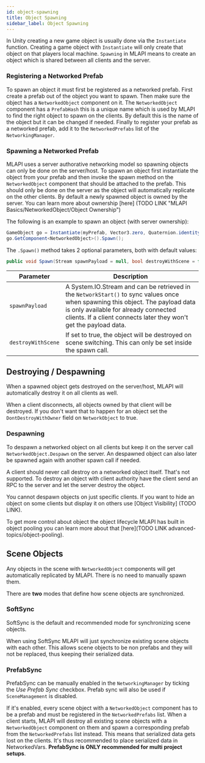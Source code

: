 ```yaml
---
id: object-spawning
title: Object Spawning
sidebar_label: Object Spawning
---
```


In Unity creating a new game object is usually done via the `Instantiate` function. Creating a game object with `Instantiate` will only create that object on
that players local machine. `Spawning` in MLAPI means to create an object which is shared between all clients and the server.

### Registering a Networked Prefab

To spawn an object it must first be registered as a networked prefab. First create a prefab out of the object you want to spawn.
Then make sure the object has a `NetworkedObject` component on it. The `NetworkedObject` component has a `PrefabHash` this is a unique name
which is used by MLAPI to find the right object to spawn on the clients. By default this is the name of the object but it can be changed if needed.
Finally to register your prefab as a networked prefab, add it to the `NetworkedPrefabs` list of the `NetworkingManager`.

### Spawning a Networked Prefab

MLAPI uses a server authorative networking model so spawning objects can only be done on the server/host.
To spawn an object first instantiate the object from your prefab and then invoke the spawn method on the `NetworkedObject` component that should be attached to the prefab.
This should only be done on the server as the object will automatically replicate on the other clients.
By default a newly spawned object is owned by the server. You can learn more about ownership [here] (TODO LINK "MLAPI Basics/NetworkedObject/Object Ownership")

The following is an example to spawn an object (with server ownership):

```csharp
GameObject go = Instantiate(myPrefab, Vector3.zero, Quaternion.identity);
go.GetComponent<NetworkedObject>().Spawn();
```

The `.Spawn()` method takes 2 optional parameters, both with default values:

```csharp
public void Spawn(Stream spawnPayload = null, bool destroyWithScene = false);
```

| Parameter | Description |
| -- | -- |
| `spawnPayload` | A System.IO.Stream and can be retrieved in the `NetworkStart()` to sync values once when spawning this object. The payload data is only available for already connected clients. If a client connects later they won't get the payload data. |
| `destroyWithScene` | If set to true, the object will be destroyed on scene switching. This can only be set inside the spawn call. |

## Destroying / Despawning

When a spawned object gets destroyed on the server/host, MLAPI will automatically destroy it on all clients as well.

When a client disconnects, all objects owned by that client will be destroyed. If you don't want that to happen for an object set the `DontDestroyWithOwner` field on `NetworkObject` to true.

### Despawning

To despawn a networked object on all clients but keep it on the server call `NetworkedObject.Despawn` on the server. An despawned object can also later be spawned again with another spawn call if needed.

A client should never call destroy on a networked object itself. That's not supported. To destroy an object with client authority have the client send an RPC to the server and let the server destroy the object.

You cannot despawn objects on just specific clients. If you want to hide an object on some clients but display it on others use [Object Visibility] (TODO LINK).

To get more control about object the object lifecycle MLAPI has built in object pooling you can learn more about that [here](TODO LINK advanced-topics/object-pooling).

## Scene Objects

Any objects in the scene with `NetworkedObject` components will get automatically replicated by MLAPI. There is no need to manually spawn them.

There are **two** modes that define how scene objects are synchronized.

### SoftSync

SoftSync is the default and recommended mode for synchronizing scene objects.

When using SoftSync MLAPI will just synchronize existing scene objects with each other.
This allows scene objects to be non prefabs and they will not be replaced, thus keeping their serialized data.


### PrefabSync

PrefabSync can be manually enabled in the `NetworkingManager` by ticking the *Use Prefab Sync* checkbox. Prefab sync will also be used if `SceneManagement` is disabled.

If it's enabled, every scene object with a `NetworkedObject` component has to be a prefab and must be registered in the `NetworkedPrefabs` list. When a client starts, MLAPI will destroy all existing scene objects with a `NetworkedObject` component on them and spawn a corresponding prefab from the `NetworkedPrefabs` list instead. This means that serialized data gets lost on the clients. It's thus recommended to place serialized data in NetworkedVars.
**PrefabSync is ONLY recommended for multi project setups**.
